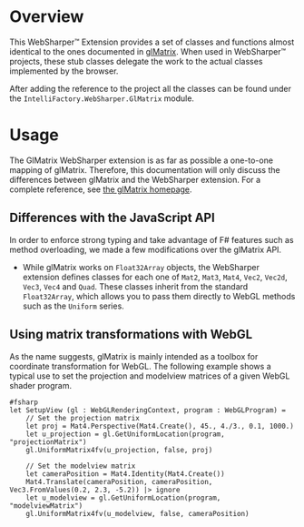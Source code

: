 ﻿# Overview

This WebSharper™ Extension provides a set of classes and functions almost
identical to the ones documented in [glMatrix](http://glmatrix.googlecode.com). When used
in WebSharper™ projects, these stub classes delegate the work to the
actual classes implemented by the browser.

After adding the reference to the project all the classes can be found
under the `IntelliFactory.WebSharper.GlMatrix` module.

# Usage

The GlMatrix WebSharper extension is as far as possible a one-to-one
mapping of glMatrix. Therefore, this documentation will only discuss
the differences between glMatrix and the WebSharper extension. For a
complete reference, see [the glMatrix homepage](http://glmatrix.googlecode.com).

## Differences with the JavaScript API

In order to enforce strong typing and take advantage of F# features such as
method overloading, we made a few modifications over the glMatrix API.

  * While glMatrix works on `Float32Array` objects, the WebSharper
  extension defines classes for each one of `Mat2`, `Mat3`, `Mat4`,
  `Vec2`, `Vec2d`, `Vec3`, `Vec4` and `Quad`. These classes inherit
  from the standard `Float32Array`, which allows you to pass them
  directly to WebGL methods such as the `Uniform` series.

## Using matrix transformations with WebGL

As the name suggests, glMatrix is mainly intended as a toolbox
for coordinate transformation for WebGL. The following example
shows a typical use to set the projection and modelview matrices
of a given WebGL shader program.

    #fsharp
    let SetupView (gl : WebGLRenderingContext, program : WebGLProgram) =
        // Set the projection matrix
        let proj = Mat4.Perspective(Mat4.Create(), 45., 4./3., 0.1, 1000.)
        let u_projection = gl.GetUniformLocation(program, "projectionMatrix")
        gl.UniformMatrix4fv(u_projection, false, proj)

        // Set the modelview matrix
        let cameraPosition = Mat4.Identity(Mat4.Create())
        Mat4.Translate(cameraPosition, cameraPosition, Vec3.FromValues(0.2, 2.3, -5.2)) |> ignore
        let u_modelview = gl.GetUniformLocation(program, "modelviewMatrix")
        gl.UniformMatrix4fv(u_modelview, false, cameraPosition)
